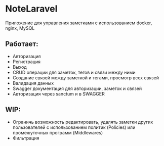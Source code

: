 # NoteLaravel
Приложение для управления заметками с использованием docker, nginx, MySQL

## Работает:
- Авторизация
- Регистрация
- Выход
- CRUD операции для заметок, тегов и связи между ними
- Создание связей между заметкой и тегами, просмотр всех связей
- Валидация данных
- Swagger документация для авторизации, заметок и связей
- Авторизация через sanctum и в SWAGGER
 
## WIP:
- Ограничь возможность редактировать, удалять заметки других пользователей с
  использованием политик (Policies) или промежуточных программ (Middlewares)
- Фильтрация
